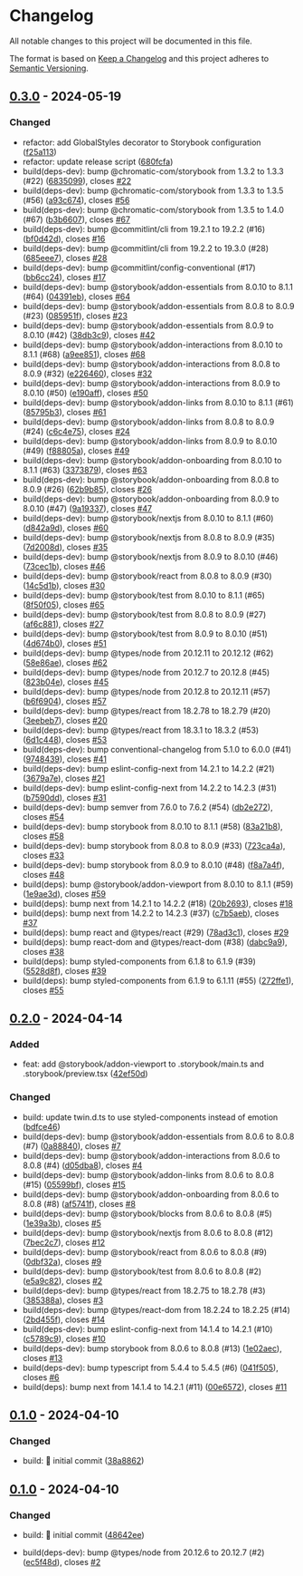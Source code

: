 # Changelog

All notable changes to this project will be documented in this file.

The format is based on [Keep a Changelog](https://keepachangelog.com/)
and this project adheres to [Semantic Versioning](https://semver.org/).

## [0.3.0] - 2024-05-19

### Changed

- refactor: add GlobalStyles decorator to Storybook configuration ([f25a113](https://github.com/hussam-aldarwish/nextjs-twin.macro-styled-components-storybook/commit/f25a113))
- refactor: update release script ([680fcfa](https://github.com/hussam-aldarwish/nextjs-twin.macro-styled-components-storybook/commit/680fcfa))
- build(deps-dev): bump @chromatic-com/storybook from 1.3.2 to 1.3.3 (#22) ([6835099](https://github.com/hussam-aldarwish/nextjs-twin.macro-styled-components-storybook/commit/6835099)), closes [#22](https://github.com/hussam-aldarwish/nextjs-twin.macro-styled-components-storybook/issues/22)
- build(deps-dev): bump @chromatic-com/storybook from 1.3.3 to 1.3.5 (#56) ([a93c674](https://github.com/hussam-aldarwish/nextjs-twin.macro-styled-components-storybook/commit/a93c674)), closes [#56](https://github.com/hussam-aldarwish/nextjs-twin.macro-styled-components-storybook/issues/56)
- build(deps-dev): bump @chromatic-com/storybook from 1.3.5 to 1.4.0 (#67) ([b3b6607](https://github.com/hussam-aldarwish/nextjs-twin.macro-styled-components-storybook/commit/b3b6607)), closes [#67](https://github.com/hussam-aldarwish/nextjs-twin.macro-styled-components-storybook/issues/67)
- build(deps-dev): bump @commitlint/cli from 19.2.1 to 19.2.2 (#16) ([bf0d42d](https://github.com/hussam-aldarwish/nextjs-twin.macro-styled-components-storybook/commit/bf0d42d)), closes [#16](https://github.com/hussam-aldarwish/nextjs-twin.macro-styled-components-storybook/issues/16)
- build(deps-dev): bump @commitlint/cli from 19.2.2 to 19.3.0 (#28) ([685eee7](https://github.com/hussam-aldarwish/nextjs-twin.macro-styled-components-storybook/commit/685eee7)), closes [#28](https://github.com/hussam-aldarwish/nextjs-twin.macro-styled-components-storybook/issues/28)
- build(deps-dev): bump @commitlint/config-conventional (#17) ([bb6cc24](https://github.com/hussam-aldarwish/nextjs-twin.macro-styled-components-storybook/commit/bb6cc24)), closes [#17](https://github.com/hussam-aldarwish/nextjs-twin.macro-styled-components-storybook/issues/17)
- build(deps-dev): bump @storybook/addon-essentials from 8.0.10 to 8.1.1 (#64) ([04391eb](https://github.com/hussam-aldarwish/nextjs-twin.macro-styled-components-storybook/commit/04391eb)), closes [#64](https://github.com/hussam-aldarwish/nextjs-twin.macro-styled-components-storybook/issues/64)
- build(deps-dev): bump @storybook/addon-essentials from 8.0.8 to 8.0.9 (#23) ([085951f](https://github.com/hussam-aldarwish/nextjs-twin.macro-styled-components-storybook/commit/085951f)), closes [#23](https://github.com/hussam-aldarwish/nextjs-twin.macro-styled-components-storybook/issues/23)
- build(deps-dev): bump @storybook/addon-essentials from 8.0.9 to 8.0.10 (#42) ([38db3c9](https://github.com/hussam-aldarwish/nextjs-twin.macro-styled-components-storybook/commit/38db3c9)), closes [#42](https://github.com/hussam-aldarwish/nextjs-twin.macro-styled-components-storybook/issues/42)
- build(deps-dev): bump @storybook/addon-interactions from 8.0.10 to 8.1.1 (#68) ([a9ee851](https://github.com/hussam-aldarwish/nextjs-twin.macro-styled-components-storybook/commit/a9ee851)), closes [#68](https://github.com/hussam-aldarwish/nextjs-twin.macro-styled-components-storybook/issues/68)
- build(deps-dev): bump @storybook/addon-interactions from 8.0.8 to 8.0.9 (#32) ([e226460](https://github.com/hussam-aldarwish/nextjs-twin.macro-styled-components-storybook/commit/e226460)), closes [#32](https://github.com/hussam-aldarwish/nextjs-twin.macro-styled-components-storybook/issues/32)
- build(deps-dev): bump @storybook/addon-interactions from 8.0.9 to 8.0.10 (#50) ([e190aff](https://github.com/hussam-aldarwish/nextjs-twin.macro-styled-components-storybook/commit/e190aff)), closes [#50](https://github.com/hussam-aldarwish/nextjs-twin.macro-styled-components-storybook/issues/50)
- build(deps-dev): bump @storybook/addon-links from 8.0.10 to 8.1.1 (#61) ([85795b3](https://github.com/hussam-aldarwish/nextjs-twin.macro-styled-components-storybook/commit/85795b3)), closes [#61](https://github.com/hussam-aldarwish/nextjs-twin.macro-styled-components-storybook/issues/61)
- build(deps-dev): bump @storybook/addon-links from 8.0.8 to 8.0.9 (#24) ([c6c4e75](https://github.com/hussam-aldarwish/nextjs-twin.macro-styled-components-storybook/commit/c6c4e75)), closes [#24](https://github.com/hussam-aldarwish/nextjs-twin.macro-styled-components-storybook/issues/24)
- build(deps-dev): bump @storybook/addon-links from 8.0.9 to 8.0.10 (#49) ([f88805a](https://github.com/hussam-aldarwish/nextjs-twin.macro-styled-components-storybook/commit/f88805a)), closes [#49](https://github.com/hussam-aldarwish/nextjs-twin.macro-styled-components-storybook/issues/49)
- build(deps-dev): bump @storybook/addon-onboarding from 8.0.10 to 8.1.1 (#63) ([3373879](https://github.com/hussam-aldarwish/nextjs-twin.macro-styled-components-storybook/commit/3373879)), closes [#63](https://github.com/hussam-aldarwish/nextjs-twin.macro-styled-components-storybook/issues/63)
- build(deps-dev): bump @storybook/addon-onboarding from 8.0.8 to 8.0.9 (#26) ([62b9b85](https://github.com/hussam-aldarwish/nextjs-twin.macro-styled-components-storybook/commit/62b9b85)), closes [#26](https://github.com/hussam-aldarwish/nextjs-twin.macro-styled-components-storybook/issues/26)
- build(deps-dev): bump @storybook/addon-onboarding from 8.0.9 to 8.0.10 (#47) ([9a19337](https://github.com/hussam-aldarwish/nextjs-twin.macro-styled-components-storybook/commit/9a19337)), closes [#47](https://github.com/hussam-aldarwish/nextjs-twin.macro-styled-components-storybook/issues/47)
- build(deps-dev): bump @storybook/nextjs from 8.0.10 to 8.1.1 (#60) ([d842a9d](https://github.com/hussam-aldarwish/nextjs-twin.macro-styled-components-storybook/commit/d842a9d)), closes [#60](https://github.com/hussam-aldarwish/nextjs-twin.macro-styled-components-storybook/issues/60)
- build(deps-dev): bump @storybook/nextjs from 8.0.8 to 8.0.9 (#35) ([7d2008d](https://github.com/hussam-aldarwish/nextjs-twin.macro-styled-components-storybook/commit/7d2008d)), closes [#35](https://github.com/hussam-aldarwish/nextjs-twin.macro-styled-components-storybook/issues/35)
- build(deps-dev): bump @storybook/nextjs from 8.0.9 to 8.0.10 (#46) ([73cec1b](https://github.com/hussam-aldarwish/nextjs-twin.macro-styled-components-storybook/commit/73cec1b)), closes [#46](https://github.com/hussam-aldarwish/nextjs-twin.macro-styled-components-storybook/issues/46)
- build(deps-dev): bump @storybook/react from 8.0.8 to 8.0.9 (#30) ([14c5d1b](https://github.com/hussam-aldarwish/nextjs-twin.macro-styled-components-storybook/commit/14c5d1b)), closes [#30](https://github.com/hussam-aldarwish/nextjs-twin.macro-styled-components-storybook/issues/30)
- build(deps-dev): bump @storybook/test from 8.0.10 to 8.1.1 (#65) ([8f50f05](https://github.com/hussam-aldarwish/nextjs-twin.macro-styled-components-storybook/commit/8f50f05)), closes [#65](https://github.com/hussam-aldarwish/nextjs-twin.macro-styled-components-storybook/issues/65)
- build(deps-dev): bump @storybook/test from 8.0.8 to 8.0.9 (#27) ([af6c881](https://github.com/hussam-aldarwish/nextjs-twin.macro-styled-components-storybook/commit/af6c881)), closes [#27](https://github.com/hussam-aldarwish/nextjs-twin.macro-styled-components-storybook/issues/27)
- build(deps-dev): bump @storybook/test from 8.0.9 to 8.0.10 (#51) ([4d674b0](https://github.com/hussam-aldarwish/nextjs-twin.macro-styled-components-storybook/commit/4d674b0)), closes [#51](https://github.com/hussam-aldarwish/nextjs-twin.macro-styled-components-storybook/issues/51)
- build(deps-dev): bump @types/node from 20.12.11 to 20.12.12 (#62) ([58e86ae](https://github.com/hussam-aldarwish/nextjs-twin.macro-styled-components-storybook/commit/58e86ae)), closes [#62](https://github.com/hussam-aldarwish/nextjs-twin.macro-styled-components-storybook/issues/62)
- build(deps-dev): bump @types/node from 20.12.7 to 20.12.8 (#45) ([823b04e](https://github.com/hussam-aldarwish/nextjs-twin.macro-styled-components-storybook/commit/823b04e)), closes [#45](https://github.com/hussam-aldarwish/nextjs-twin.macro-styled-components-storybook/issues/45)
- build(deps-dev): bump @types/node from 20.12.8 to 20.12.11 (#57) ([b6f6904](https://github.com/hussam-aldarwish/nextjs-twin.macro-styled-components-storybook/commit/b6f6904)), closes [#57](https://github.com/hussam-aldarwish/nextjs-twin.macro-styled-components-storybook/issues/57)
- build(deps-dev): bump @types/react from 18.2.78 to 18.2.79 (#20) ([3eebeb7](https://github.com/hussam-aldarwish/nextjs-twin.macro-styled-components-storybook/commit/3eebeb7)), closes [#20](https://github.com/hussam-aldarwish/nextjs-twin.macro-styled-components-storybook/issues/20)
- build(deps-dev): bump @types/react from 18.3.1 to 18.3.2 (#53) ([6d1c448](https://github.com/hussam-aldarwish/nextjs-twin.macro-styled-components-storybook/commit/6d1c448)), closes [#53](https://github.com/hussam-aldarwish/nextjs-twin.macro-styled-components-storybook/issues/53)
- build(deps-dev): bump conventional-changelog from 5.1.0 to 6.0.0 (#41) ([9748439](https://github.com/hussam-aldarwish/nextjs-twin.macro-styled-components-storybook/commit/9748439)), closes [#41](https://github.com/hussam-aldarwish/nextjs-twin.macro-styled-components-storybook/issues/41)
- build(deps-dev): bump eslint-config-next from 14.2.1 to 14.2.2 (#21) ([3679a7e](https://github.com/hussam-aldarwish/nextjs-twin.macro-styled-components-storybook/commit/3679a7e)), closes [#21](https://github.com/hussam-aldarwish/nextjs-twin.macro-styled-components-storybook/issues/21)
- build(deps-dev): bump eslint-config-next from 14.2.2 to 14.2.3 (#31) ([b7590dd](https://github.com/hussam-aldarwish/nextjs-twin.macro-styled-components-storybook/commit/b7590dd)), closes [#31](https://github.com/hussam-aldarwish/nextjs-twin.macro-styled-components-storybook/issues/31)
- build(deps-dev): bump semver from 7.6.0 to 7.6.2 (#54) ([db2e272](https://github.com/hussam-aldarwish/nextjs-twin.macro-styled-components-storybook/commit/db2e272)), closes [#54](https://github.com/hussam-aldarwish/nextjs-twin.macro-styled-components-storybook/issues/54)
- build(deps-dev): bump storybook from 8.0.10 to 8.1.1 (#58) ([83a21b8](https://github.com/hussam-aldarwish/nextjs-twin.macro-styled-components-storybook/commit/83a21b8)), closes [#58](https://github.com/hussam-aldarwish/nextjs-twin.macro-styled-components-storybook/issues/58)
- build(deps-dev): bump storybook from 8.0.8 to 8.0.9 (#33) ([723ca4a](https://github.com/hussam-aldarwish/nextjs-twin.macro-styled-components-storybook/commit/723ca4a)), closes [#33](https://github.com/hussam-aldarwish/nextjs-twin.macro-styled-components-storybook/issues/33)
- build(deps-dev): bump storybook from 8.0.9 to 8.0.10 (#48) ([f8a7a4f](https://github.com/hussam-aldarwish/nextjs-twin.macro-styled-components-storybook/commit/f8a7a4f)), closes [#48](https://github.com/hussam-aldarwish/nextjs-twin.macro-styled-components-storybook/issues/48)
- build(deps): bump @storybook/addon-viewport from 8.0.10 to 8.1.1 (#59) ([1e9ae3d](https://github.com/hussam-aldarwish/nextjs-twin.macro-styled-components-storybook/commit/1e9ae3d)), closes [#59](https://github.com/hussam-aldarwish/nextjs-twin.macro-styled-components-storybook/issues/59)
- build(deps): bump next from 14.2.1 to 14.2.2 (#18) ([20b2693](https://github.com/hussam-aldarwish/nextjs-twin.macro-styled-components-storybook/commit/20b2693)), closes [#18](https://github.com/hussam-aldarwish/nextjs-twin.macro-styled-components-storybook/issues/18)
- build(deps): bump next from 14.2.2 to 14.2.3 (#37) ([c7b5aeb](https://github.com/hussam-aldarwish/nextjs-twin.macro-styled-components-storybook/commit/c7b5aeb)), closes [#37](https://github.com/hussam-aldarwish/nextjs-twin.macro-styled-components-storybook/issues/37)
- build(deps): bump react and @types/react (#29) ([78ad3c1](https://github.com/hussam-aldarwish/nextjs-twin.macro-styled-components-storybook/commit/78ad3c1)), closes [#29](https://github.com/hussam-aldarwish/nextjs-twin.macro-styled-components-storybook/issues/29)
- build(deps): bump react-dom and @types/react-dom (#38) ([dabc9a9](https://github.com/hussam-aldarwish/nextjs-twin.macro-styled-components-storybook/commit/dabc9a9)), closes [#38](https://github.com/hussam-aldarwish/nextjs-twin.macro-styled-components-storybook/issues/38)
- build(deps): bump styled-components from 6.1.8 to 6.1.9 (#39) ([5528d8f](https://github.com/hussam-aldarwish/nextjs-twin.macro-styled-components-storybook/commit/5528d8f)), closes [#39](https://github.com/hussam-aldarwish/nextjs-twin.macro-styled-components-storybook/issues/39)
- build(deps): bump styled-components from 6.1.9 to 6.1.11 (#55) ([272ffe1](https://github.com/hussam-aldarwish/nextjs-twin.macro-styled-components-storybook/commit/272ffe1)), closes [#55](https://github.com/hussam-aldarwish/nextjs-twin.macro-styled-components-storybook/issues/55)

## [0.2.0] - 2024-04-14

### Added

- feat: add @storybook/addon-viewport to .storybook/main.ts and .storybook/preview.tsx ([42ef50d](https://github.com/hussam-aldarwish/nextjs-twin.macro-styled-components-storybook/commit/42ef50d))

### Changed

- build: update twin.d.ts to use styled-components instead of emotion ([bdfce46](https://github.com/hussam-aldarwish/nextjs-twin.macro-styled-components-storybook/commit/bdfce46))
- build(deps-dev): bump @storybook/addon-essentials from 8.0.6 to 8.0.8 (#7) ([0a88840](https://github.com/hussam-aldarwish/nextjs-twin.macro-styled-components-storybook/commit/0a88840)), closes [#7](https://github.com/hussam-aldarwish/nextjs-twin.macro-styled-components-storybook/issues/7)
- build(deps-dev): bump @storybook/addon-interactions from 8.0.6 to 8.0.8 (#4) ([d05dba8](https://github.com/hussam-aldarwish/nextjs-twin.macro-styled-components-storybook/commit/d05dba8)), closes [#4](https://github.com/hussam-aldarwish/nextjs-twin.macro-styled-components-storybook/issues/4)
- build(deps-dev): bump @storybook/addon-links from 8.0.6 to 8.0.8 (#15) ([05599bf](https://github.com/hussam-aldarwish/nextjs-twin.macro-styled-components-storybook/commit/05599bf)), closes [#15](https://github.com/hussam-aldarwish/nextjs-twin.macro-styled-components-storybook/issues/15)
- build(deps-dev): bump @storybook/addon-onboarding from 8.0.6 to 8.0.8 (#8) ([af5741f](https://github.com/hussam-aldarwish/nextjs-twin.macro-styled-components-storybook/commit/af5741f)), closes [#8](https://github.com/hussam-aldarwish/nextjs-twin.macro-styled-components-storybook/issues/8)
- build(deps-dev): bump @storybook/blocks from 8.0.6 to 8.0.8 (#5) ([1e39a3b](https://github.com/hussam-aldarwish/nextjs-twin.macro-styled-components-storybook/commit/1e39a3b)), closes [#5](https://github.com/hussam-aldarwish/nextjs-twin.macro-styled-components-storybook/issues/5)
- build(deps-dev): bump @storybook/nextjs from 8.0.6 to 8.0.8 (#12) ([7bec2c7](https://github.com/hussam-aldarwish/nextjs-twin.macro-styled-components-storybook/commit/7bec2c7)), closes [#12](https://github.com/hussam-aldarwish/nextjs-twin.macro-styled-components-storybook/issues/12)
- build(deps-dev): bump @storybook/react from 8.0.6 to 8.0.8 (#9) ([0dbf32a](https://github.com/hussam-aldarwish/nextjs-twin.macro-styled-components-storybook/commit/0dbf32a)), closes [#9](https://github.com/hussam-aldarwish/nextjs-twin.macro-styled-components-storybook/issues/9)
- build(deps-dev): bump @storybook/test from 8.0.6 to 8.0.8 (#2) ([e5a9c82](https://github.com/hussam-aldarwish/nextjs-twin.macro-styled-components-storybook/commit/e5a9c82)), closes [#2](https://github.com/hussam-aldarwish/nextjs-twin.macro-styled-components-storybook/issues/2)
- build(deps-dev): bump @types/react from 18.2.75 to 18.2.78 (#3) ([385388a](https://github.com/hussam-aldarwish/nextjs-twin.macro-styled-components-storybook/commit/385388a)), closes [#3](https://github.com/hussam-aldarwish/nextjs-twin.macro-styled-components-storybook/issues/3)
- build(deps-dev): bump @types/react-dom from 18.2.24 to 18.2.25 (#14) ([2bd455f](https://github.com/hussam-aldarwish/nextjs-twin.macro-styled-components-storybook/commit/2bd455f)), closes [#14](https://github.com/hussam-aldarwish/nextjs-twin.macro-styled-components-storybook/issues/14)
- build(deps-dev): bump eslint-config-next from 14.1.4 to 14.2.1 (#10) ([c5789c9](https://github.com/hussam-aldarwish/nextjs-twin.macro-styled-components-storybook/commit/c5789c9)), closes [#10](https://github.com/hussam-aldarwish/nextjs-twin.macro-styled-components-storybook/issues/10)
- build(deps-dev): bump storybook from 8.0.6 to 8.0.8 (#13) ([1e02aec](https://github.com/hussam-aldarwish/nextjs-twin.macro-styled-components-storybook/commit/1e02aec)), closes [#13](https://github.com/hussam-aldarwish/nextjs-twin.macro-styled-components-storybook/issues/13)
- build(deps-dev): bump typescript from 5.4.4 to 5.4.5 (#6) ([041f505](https://github.com/hussam-aldarwish/nextjs-twin.macro-styled-components-storybook/commit/041f505)), closes [#6](https://github.com/hussam-aldarwish/nextjs-twin.macro-styled-components-storybook/issues/6)
- build(deps): bump next from 14.1.4 to 14.2.1 (#11) ([00e6572](https://github.com/hussam-aldarwish/nextjs-twin.macro-styled-components-storybook/commit/00e6572)), closes [#11](https://github.com/hussam-aldarwish/nextjs-twin.macro-styled-components-storybook/issues/11)

## [0.1.0] - 2024-04-10

### Changed

- build: :tada: initial commit ([38a8862](https://github.com/hussam-aldarwish/nextjs-twin.macro-styled-components-storybook/commit/38a8862))

## [0.1.0] - 2024-04-10

### Changed

- build: :tada: initial commit ([48642ee](https://github.com/hussam-aldarwish/nextjs-twin.macro-styled-components-storybook/commit/48642ee))
- build(deps-dev): bump @types/node from 20.12.6 to 20.12.7 (#2) ([ec5f48d](https://github.com/hussam-aldarwish/nextjs-twin.macro-styled-components-storybook/commit/ec5f48d)), closes [#2](https://github.com/hussam-aldarwish/nextjs-twin.macro-styled-components-storybook/issues/2)

  [0.1.0]: https://github.com/hussam-aldarwish/nextjs-twin.macro-styled-components-storybook/compare/v0.1.0...v0.1.0
  [0.2.0]: https://github.com/hussam-aldarwish/nextjs-twin.macro-styled-components-storybook/compare/v0.1.0...v0.2.0
  [0.1.0]: https://github.com/hussam-aldarwish/nextjs-twin.macro-styled-components-storybook/compare/v0.1.0...v0.1.0

[0.3.0]: https://github.com/hussam-aldarwish/nextjs-twin.macro-styled-components-storybook/compare/v0.2.0...v0.3.0
[0.2.0]: https://github.com/hussam-aldarwish/nextjs-twin.macro-styled-components-storybook/compare/v0.1.0...v0.2.0
[0.1.0]: https://github.com/hussam-aldarwish/nextjs-twin.macro-styled-components-storybook/compare/v0.1.0...v0.1.0
[0.1.0]: https://github.com/hussam-aldarwish/nextjs-twin.macro-styled-components-storybook/releases/tag/v0.1.0

